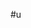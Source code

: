 <!-- 目前服务器：IP：112.124.9.80（阿里云的）CentOS 7.9.2009 x86_64(Py3.7.9)Linux3.10.0nginx1.22.1;PHP7.4.33x64;mysqli5.7.40;curl-o7.70.0OpenSSL1.0.2u网址：www.beimujia.com备案号：沪ICP备2023015402号-1 -->

<!--
 阿里云账号和密码
 beimujia
 Beimujia021
 
 版面地址：http://112.124.9.80:16533/f03c8cf1
 用户名密码：jiongmu     7bee3f53
 
 -->
 #u